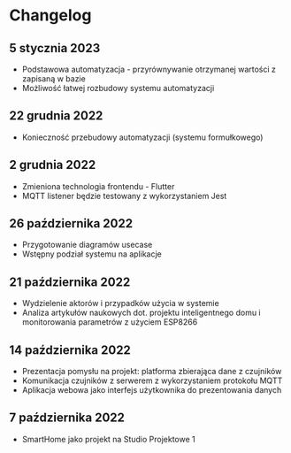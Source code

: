 # Changelog

## 5 stycznia 2023

- Podstawowa automatyzacja - przyrównywanie otrzymanej wartości z zapisaną w bazie
- Możliwość łatwej rozbudowy systemu automatyzacji

## 22 grudnia 2022

- Konieczność przebudowy automatyzacji (systemu formułkowego)

## 2 grudnia 2022

- Zmieniona technologia frontendu - Flutter
- MQTT listener będzie testowany z wykorzystaniem Jest

## 26 października 2022

- Przygotowanie diagramów usecase
- Wstępny podział systemu na aplikacje

## 21 października 2022

- Wydzielenie aktorów i przypadków użycia w systemie
- Analiza artykułów naukowych dot. projektu inteligentnego domu i monitorowania parametrów z użyciem ESP8266

## 14 października 2022

- Prezentacja pomysłu na projekt: platforma zbierająca dane z czujników
- Komunikacja czujników z serwerem z wykorzystaniem protokołu MQTT
- Aplikacja webowa jako interfejs użytkownika do prezentowania danych

## 7 października 2022

- SmartHome jako projekt na Studio Projektowe 1
